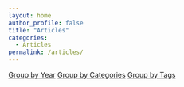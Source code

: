 ```yaml
---
layout: home
author_profile: false
title: "Articles"
categories:
  - Articles
permalink: /articles/
---
```

<a href="/posts/" class="btn btn--inverse btn--small">Group by Year</a>
<a href="/categories/" class="btn btn--inverse btn--small">Group by Categories</a>
<a href="/tags/" class="btn btn--inverse btn--small">Group by Tags</a>
